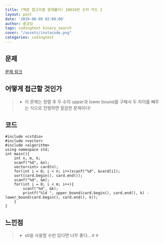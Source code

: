 ```yaml
---
title: (백준 알고리즘 문제풀이) 10816번 숫자 카드 2
layout: post
date: '2019-08-09 02:00:00'
author: 줌코딩
tags: codingtest binary_search
cover: "/assets/instacode.png"
categories: codingtest
---
```


## 문제

[문제 링크](https://www.acmicpc.net/problem/10816)

## 어떻게 접근할 것인가

>* 이 문제는 정렬 후 두 수의 upper과 lower bound를 구해서 두 차이를 빼주는 식으로 진행하면 깔끔한 문제이다!

## 코드

    #include <cstdio>
    #include <vector>
    #include <algorithm>
    using namespace std;
    int main(){
        int n, m, k;
        scanf("%d", &n);
        vector<int> card(n);
        for(int i = 0; i < n; i++)scanf("%d", &card[i]);
        sort(card.begin(), card.end());
        scanf("%d", &m);
        for(int i = 0; i < m; i++){
            scanf("%d", &k);
            printf("%ld ", upper_bound(card.begin(), card.end(), k) - lower_bound(card.begin(), card.end(), k));
        }
    }

## 느낀점

>* stl을 사용할 수만 있다면 너무 좋다...ㅎㅎ

